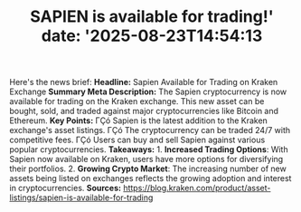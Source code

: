 ﻿---
title: "SAPIEN is available for trading!'
date: '2025-08-23T14:54:13"
category: "Markets"
summary: ""
slug: "sapien is available for trading"
source_urls:
  - "https://blog.kraken.com/product/asset-listings/sapien-is-available-for-trading"
seo:
  title: "SAPIEN is available for trading! | Hash n Hedge'
  description: '"
  keywords: ["news", "markets", "brief"]
---
Here's the news brief:  **Headline:** Sapien Available for Trading on Kraken Exchange  **Summary Meta Description:** The Sapien cryptocurrency is now available for trading on the Kraken exchange. This new asset can be bought, sold, and traded against major cryptocurrencies like Bitcoin and Ethereum.  **Key Points:**  ΓÇó Sapien is the latest addition to the Kraken exchange's asset listings. ΓÇó The cryptocurrency can be traded 24/7 with competitive fees. ΓÇó Users can buy and sell Sapien against various popular cryptocurrencies.  **Takeaways:**  1. **Increased Trading Options**: With Sapien now available on Kraken, users have more options for diversifying their portfolios. 2. **Growing Crypto Market**: The increasing number of new assets being listed on exchanges reflects the growing adoption and interest in cryptocurrencies.  **Sources:** https://blog.kraken.com/product/asset-listings/sapien-is-available-for-trading 
